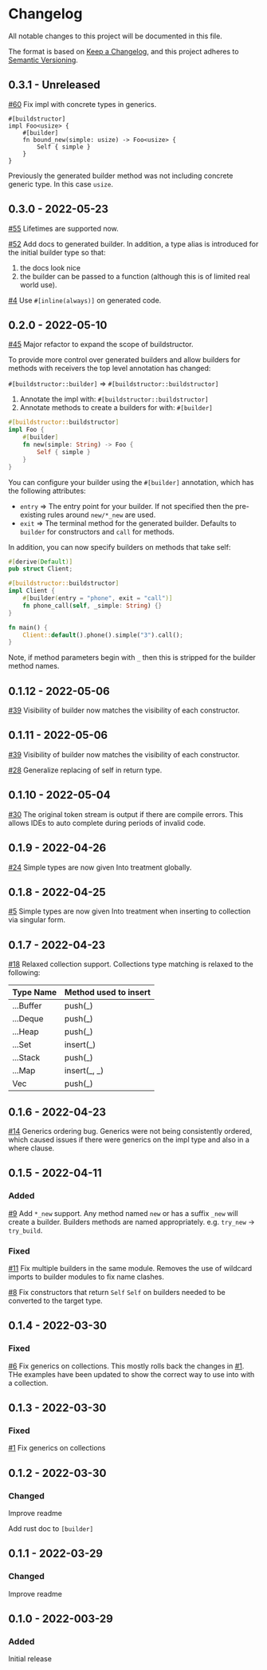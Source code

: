# Changelog
All notable changes to this project will be documented in this file.

The format is based on [Keep a Changelog](https://keepachangelog.com/en/1.0.0/),
and this project adheres to [Semantic Versioning](https://semver.org/spec/v2.0.0.html).

## 0.3.1 - Unreleased

[#60](https://github.com/BrynCooke/buildstructor/issues/55)
Fix impl with concrete types in generics.

```
#[buildstructor]
impl Foo<usize> {
    #[builder]
    fn bound_new(simple: usize) -> Foo<usize> {
        Self { simple }
    }
}
```
Previously the generated builder method was not including concrete generic type. In this case `usize`.

## 0.3.0 - 2022-05-23

[#55](https://github.com/BrynCooke/buildstructor/issues/55)
Lifetimes are supported now.

[#52](https://github.com/BrynCooke/buildstructor/issues/52)
Add docs to generated builder.
In addition, a type alias is introduced for the initial builder type so that:
1. the docs look nice
2. the builder can be passed to a function (although this is of limited real world use).

[#4](https://github.com/BrynCooke/buildstructor/issues/4)
Use `#[inline(always)]` on generated code.

## 0.2.0 - 2022-05-10
[#45](https://github.com/BrynCooke/buildstructor/issues/45)
Major refactor to expand the scope of buildstructor.

To provide more control over generated builders and allow builders for methods with receivers the top level annotation has changed:

`#[buildstructor::builder]` => `#[buildstructor::buildstructor]`
 
1. Annotate the impl with: `#[buildstructor::buildstructor]`
2. Annotate methods to create a builders for with: `#[builder]`

```rust
#[buildstructor::buildstructor]
impl Foo {
    #[builder]
    fn new(simple: String) -> Foo {
        Self { simple }
    }
}
```

You can configure your builder using the `#[builder]` annotation, which has the following attributes:
* `entry` => The entry point for your builder. If not specified then the pre-existing rules around `new/*_new` are used.
* `exit` => The terminal method for the generated builder. Defaults to `builder` for constructors and `call` for methods.

In addition, you can now specify builders on methods that take self:

```rust
#[derive(Default)]
pub struct Client;

#[buildstructor::buildstructor]
impl Client {
    #[builder(entry = "phone", exit = "call")]
    fn phone_call(self, _simple: String) {}
}

fn main() {
    Client::default().phone().simple("3").call();
}
```
Note, if method parameters begin with `_` then this is stripped for the builder method names.

## 0.1.12 - 2022-05-06
[#39](https://github.com/BrynCooke/buildstructor/issues/39)
Visibility of builder now matches the visibility of each constructor.

## 0.1.11 - 2022-05-06
[#39](https://github.com/BrynCooke/buildstructor/issues/39)
Visibility of builder now matches the visibility of each constructor.

[#28](https://github.com/BrynCooke/buildstructor/issues/28)
Generalize replacing of self in return type.

## 0.1.10 - 2022-05-04
[#30](https://github.com/BrynCooke/buildstructor/issues/30)
The original token stream is output if there are compile errors.
This allows IDEs to auto complete during periods of invalid code.

## 0.1.9 - 2022-04-26
[#24](https://github.com/BrynCooke/buildstructor/issues/24)
Simple types are now given Into treatment globally.

## 0.1.8 - 2022-04-25
[#5](https://github.com/BrynCooke/buildstructor/issues/5)
Simple types are now given Into treatment when inserting to collection via singular form.  

## 0.1.7 - 2022-04-23
[#18](https://github.com/BrynCooke/buildstructor/issues/18) Relaxed collection support.
Collections type matching is relaxed to the following:

| Type Name | Method used to insert |
|-----------|-----------------------|
| ...Buffer | push(_)               |
| ...Deque  | push(_)               |
| ...Heap   | push(_)               |
| ...Set    | insert(_)             |
| ...Stack  | push(_)               |
| ...Map    | insert(_, _)          |
| Vec       | push(_)               |

## 0.1.6 - 2022-04-23
[#14](https://github.com/BrynCooke/buildstructor/issues/14) Generics ordering bug.
Generics were not being consistently ordered, which caused issues if there were generics on the impl type and also in a where clause.

## 0.1.5 - 2022-04-11
### Added
[#9](https://github.com/BrynCooke/buildstructor/issues/9) Add `*_new` support.
Any method named `new` or has a suffix `_new` will create a builder.
Builders methods are named appropriately. e.g. `try_new` -> `try_build`.
### Fixed
[#11](https://github.com/BrynCooke/buildstructor/issues/11) Fix multiple builders in the same module.
Removes the use of wildcard imports to builder modules to fix name clashes. 

[#8](https://github.com/BrynCooke/buildstructor/issues/8) Fix constructors that return `Self`
`Self` on builders needed to be converted to the target type. 

## 0.1.4 - 2022-03-30
### Fixed
[#6](https://github.com/BrynCooke/buildstructor/issues/6) Fix generics on collections.
This mostly rolls back the changes in [#1](https://github.com/BrynCooke/buildstructor/issues/1). THe examples have been updated to show the correct way to use into with a collection.

## 0.1.3 - 2022-03-30
### Fixed
[#1](https://github.com/BrynCooke/buildstructor/issues/1) Fix generics on collections

## 0.1.2 - 2022-03-30
### Changed
Improve readme

Add rust doc to `[builder]`

## 0.1.1 - 2022-03-29

### Changed
Improve readme

## 0.1.0 - 2022-003-29

### Added
Initial release
